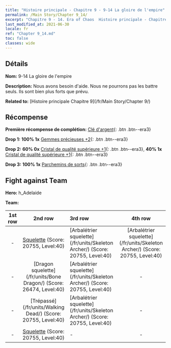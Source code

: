 ```yaml
---
title: "Histoire principale - Chapitre 9 - 9-14 La gloire de l'empire"
permalink: /Main Story/Chapter 9_14/
excerpt: "Chapitre 9 - 14. Era of Chaos  Histoire principale - Chapitre 9_14. 9-14 La gloire de l'empire"
last_modified_at: 2021-06-30
locale: fr
ref: "Chapter 9_14.md"
toc: false
classes: wide
---
```


## Détails

 **Nom:** 9-14 La gloire de l'empire

 **Description:** Nous avons besoin d'aide. Nous ne pourrons pas les battre seuls. Ils sont bien plus forts que prévu.

 **Related to:** [Histoire principale Chapitre 9](/fr/Main Story/Chapter 9/)

## Récompense

 **Première récompense de complétion:** [Clé d'argent](/ItemsFR/con_693/){: .btn .btn--era3}

 **Drop 1:** **100% 1x** [Gemmes précieuses +2](/ItemsFR/mat_30/){: .btn .btn--era3}

 **Drop 2:** **60% 0x** [Cristal de qualité supérieure +1](/ItemsFR/mat_24/){: .btn .btn--era3}, **40% 1x** [Cristal de qualité supérieure +1](/ItemsFR/mat_24/){: .btn .btn--era3}

 **Drop 3:** **100% 1x** [Parchemins de sorts](/ItemsFR/con_694/){: .btn .btn--era3}


## Fight against Team
 **Hero:** h_Adelaide

 **Team:**


  | 1st row | 2nd row | 3rd row | 4th row |
  |:----:|:----:|:----|:----:|
  | - | [Squelette](/fr/units/Skeleton/) (Score: 20755, Level:40)  | [Arbalétrier squelette](/fr/units/Skeleton Archer/) (Score: 20755, Level:40)  | [Arbalétrier squelette](/fr/units/Skeleton Archer/) (Score: 20755, Level:40)  |
  | - | [Dragon squelette](/fr/units/Bone Dragon/) (Score: 26474, Level:40)  | [Arbalétrier squelette](/fr/units/Skeleton Archer/) (Score: 20755, Level:40)  | - |
  | - | [Trépassé](/fr/units/Walking Dead/) (Score: 20755, Level:40)  | [Arbalétrier squelette](/fr/units/Skeleton Archer/) (Score: 20755, Level:40)  | - |
  | - | [Squelette](/fr/units/Skeleton/) (Score: 20755, Level:40)  | - | - |


